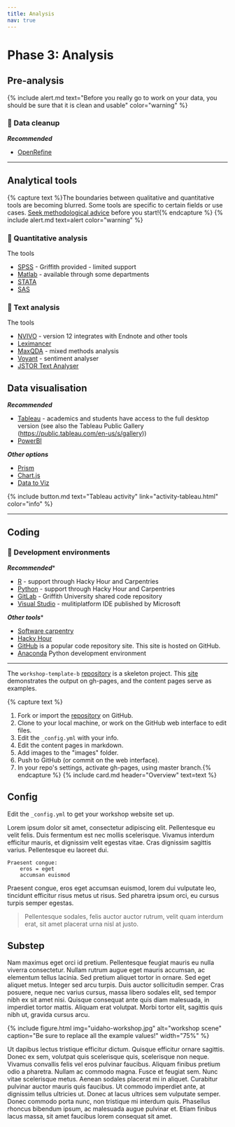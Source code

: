 ```yaml
---
title: Analysis
nav: true
---
```


# Phase 3: Analysis

## Pre-analysis

{% include alert.md text="Before you really go to work on your data, you should be sure that it is clean and usable" color="warning" %}

### 🧹 Data cleanup

***Recommended***

 - [OpenRefine](https://openrefine.org/)
 
 ---
 
 ## Analytical tools
 
{% capture text %}The boundaries between qualitative and quantitative tools are becoming blurred. Some tools are specific to certain fields or use cases. [Seek methodological advice](https://www.griffith.edu.au/research/research-services/researcher-education-development/statistical-advice) before you start!{% endcapture %}
{% include alert.md text=alert color="warning" %}

### 🧮 Quantitative analysis

The tools
 - [SPSS](https://www.griffith.edu.au/student-computing/available-software) - Griffith provided - limited support
 - [Matlab](https://www.mathworks.com/products/matlab.html) - available through some departments
 - [STATA](https://www.stata.com/)
 - [SAS](https://www.griffith.edu.au/student-computing/available-software)

### 🧸 Text analysis

The tools
 - [NVIVO](https://www.griffith.edu.au/student-computing/available-software) - version 12 integrates with Endnote and other tools
 - [Leximancer](https://www.griffith.edu.au/student-computing/available-software)
 - [MaxQDA](https://www.maxqda.com/) - mixed methods analysis
 - [Voyant](http://voyant-tools.org) - sentiment analyser
 - [JSTOR Text Analyser](https://www.jstor.org/analyze/)

## Data visualisation

***Recommended***

 - [Tableau](https://public.tableau.com) - academics and students have access to the full desktop version (see also the Tableau Public Gallery (https://public.tableau.com/en-us/s/gallery))
 - [PowerBI](https://powerbi.microsoft.com)

***Other options***

 - [Prism](https://www.graphpad.com/scientific-software/prism/)
 - [Chart.js](https://www.chartjs.org)
 - [Data to Viz](https://www.data-to-viz.com/)

{% include button.md text="Tableau activity" link="activity-tableau.html" color="info" %}

---

## Coding <span class="fas fa-rocket"></span> <span class="fas fa-rocket"></span> <span class="fas fa-rocket"></span> 

### 👾 Development environments

***Recommended****
 - [R](https://www.r-project.org) - support through Hacky Hour and Carpentries
 - [Python](https://www.python.org) - support through Hacky Hour and Carpentries
 - [GitLab](https://gitlab.rcs.griffith.edu.au) - Griffith University shared code repository
 - [Visual Studio](https://visualstudio.microsoft.com) - mulitiplatform IDE published by Microsoft

***Other tools****
 - [Software carpentry](https://hackyhourgriffith.wordpress.com/events/soft-carp/)
 - [Hacky Hour](https://hackyhourgriffith.wordpress.com)
 - [GitHub](https://github.com) is a popular code repository site. This site is hosted on GitHub.
 - [Anaconda](https://www.anaconda.com/distribution/) Python development environment

---


The `workshop-template-b` [repository](https://github.com/evanwill/workshop-template-b) is a skeleton project. 
This [site](https://evanwill.github.io/workshop-template-b/) demonstrates the output on gh-pages, and the content pages serve as examples.

{% capture text %}
1. Fork or import the [repository](https://github.com/evanwill/workshop-template-b) on GitHub.
2. Clone to your local machine, or work on the GitHub web interface to edit files.
3. Edit the `_config.yml` with your info.
4. Edit the content pages in markdown.
5. Add images to the "images" folder.
5. Push to GitHub (or commit on the web interface).
6. In your repo's settings, activate gh-pages, using master branch.{% endcapture %}
{% include card.md header="Overview" text=text %}

## Config

Edit the `_config.yml` to get your workshop website set up.

Lorem ipsum dolor sit amet, consectetur adipiscing elit. 
Pellentesque eu velit felis. 
Duis fermentum est nec mollis scelerisque. Vivamus interdum efficitur mauris, et dignissim velit egestas vitae. 
Cras dignissim sagittis varius. Pellentesque eu laoreet dui.

```
Praesent congue:
    eros = eget
    accumsan euismod
```

Praesent congue, eros eget accumsan euismod, lorem dui vulputate leo, tincidunt efficitur risus metus ut risus. 
Sed pharetra ipsum orci, eu cursus turpis semper egestas. 

> Pellentesque sodales, felis auctor auctor rutrum, velit quam interdum erat, sit amet placerat urna nisl at justo.

## Substep

Nam maximus eget orci id pretium. Pellentesque feugiat mauris eu nulla viverra consectetur. Nullam rutrum augue eget mauris accumsan, ac elementum tellus lacinia. Sed pretium aliquet tortor in ornare. Sed eget aliquet metus. Integer sed arcu turpis. Duis auctor sollicitudin semper. Cras posuere, neque nec varius cursus, massa libero sodales elit, sed tempor nibh ex sit amet nisi. Quisque consequat ante quis diam malesuada, in imperdiet tortor mattis. Aliquam erat volutpat. Morbi tortor elit, sagittis quis nibh ut, gravida cursus arcu.

{% include figure.html img="uidaho-workshop.jpg" alt="workshop scene" caption="Be sure to replace all the example values!" width="75%" %}

Ut dapibus lectus tristique efficitur dictum. Quisque efficitur ornare sagittis. Donec ex sem, volutpat quis scelerisque quis, scelerisque non neque. Vivamus convallis felis vel eros pulvinar faucibus. Aliquam finibus pretium odio a pharetra. Nullam ac commodo magna. Fusce et feugiat sem. Nunc vitae scelerisque metus. Aenean sodales placerat mi in aliquet. Curabitur pulvinar auctor mauris quis faucibus. Ut commodo imperdiet ante, at dignissim tellus ultricies ut. Donec at lacus ultrices sem vulputate semper. Donec commodo porta nunc, non tristique mi interdum quis. Phasellus rhoncus bibendum ipsum, ac malesuada augue pulvinar et. Etiam finibus lacus massa, sit amet faucibus lorem consequat sit amet. 
